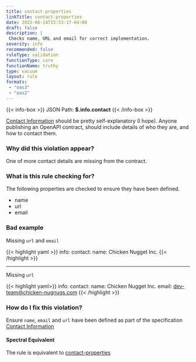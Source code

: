 ```yaml
---
title: contact-properties
linkTitle: contact-properties
date: 2022-06-24T15:53:17-04:00
draft: false
description: |
 Checks name, URL and email for correct implementation.
severity: info
recommended: false
ruleType: validation
functionType: core
functionName: truthy
type: vacuum
layout: rule
formats:
 - "oas3"
 - "oas2"
---
```


{{< info-box >}}
JSON Path: __$.info.contact__ 
{{< /info-box >}}


[Contact Information](https://swagger.io/specification/#contact-object) should be pretty self-explanatory (I hope). Anyone publishing
an OpenAPI contract, should include details of who they are, and how to contact them.

### Why did this violation appear?

One of more contact details are missing from the contract.

### What is this rule checking for?

The following properties are checked to ensure they have been defined.

- name
- url
- email

### Bad example

Missing `url` and `email`

{{< highlight yaml >}}
info:
  contact:
    name: Chicken Nugget Inc.
{{< /highlight >}}

---

Missing `url`

{{< highlight yaml>}}
info:
  contact:
    name: Chicken Nugget Inc.
    email: dev-team@chicken-nugnugs.com
{{< /highlight >}}

### How do I fix this violation?

Ensure `name`, `email` and `url` have been defined as part of the specification [Contact Information](https://swagger.io/specification/#contact-object)

#### Spectral Equivalent

The rule is equivalent to [contact-properties](https://meta.stoplight.io/docs/spectral/4dec24461f3af-open-api-rules#contact-properties)